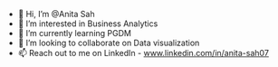 - 👋 Hi, I’m @Anita Sah
- 👀 I’m interested in Business Analytics
- 🌱 I’m currently learning PGDM
- 💞️ I’m looking to collaborate on Data visualization 
- 📫 Reach out to me on LinkedIn - www.linkedin.com/in/anita-sah07

<!---
Anita-Sah/Anita-Sah is a ✨ special ✨ repository because its `README.md` (this file) appears on your GitHub profile.
You can click the Preview link to take a look at your changes.
--->
